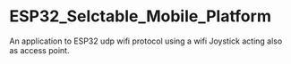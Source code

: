 # ESP32_Selctable_Mobile_Platform
An application to ESP32 udp wifi protocol using a wifi Joystick acting also as access point.
